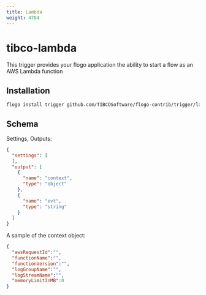 ```yaml
---
title: Lambda
weight: 4704
---
```

# tibco-lambda
This trigger provides your flogo application the ability to start a flow as an AWS Lambda function

## Installation

```bash
flogo install trigger github.com/TIBCOSoftware/flogo-contrib/trigger/lambda
```

## Schema
Settings, Outputs:

```json
{
  "settings": [
  ],
  "output": [
    {
      "name": "context",
      "type": "object"
    },
    {
      "name": "evt",
      "type": "string"
    }
  ]
}
```

A sample of the context object:

```json
{
  "awsRequestId":"",
  "functionName":"",
  "functionVersion":"",
  "logGroupName":"",
  "logStreamName":"",
  "memoryLimitInMB":0
}
```